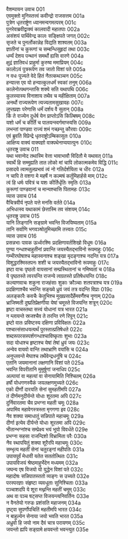 वैशम्पायन उवाच	001  
एवमुक्तो मुनिस्तत्त्वं कवीन्द्रो राजसत्तम	001a  
पुत्रेण धृतराष्ट्रेण ध्यानमन्वगमत्परम्	001c  
पुनरेवाब्रवीद्वाक्यं कालवादी महातपाः	002a  
असंशयं पार्थिवेन्द्र कालः सङ्क्षिपते जगत्	002c  
सृजते च पुनर्लोकान्नेह विद्यति शाश्वतम्	003a  
ज्ञातीनां च कुरूणां च सम्बन्धिसुहृदां तथा	003c  
धर्म्यं देशय पन्थानं समर्थो ह्यसि वारणे	004a  
क्षुद्रं ज्ञातिवधं प्राहुर्मा कुरुष्व ममाप्रियम्	004c  
कालोऽयं पुत्ररूपेण तव जातो विशां पते	005a  
न वधः पूज्यते वेदे हितं नैतत्कथञ्चन	005c  
हन्यात्स एव यो हन्यात्कुलधर्मं स्वकां तनुम्	006a  
कालेनोत्पथगन्तासि शक्ये सति यथापथि	006c  
कुलस्यास्य विनाशाय तथैव च महीक्षिताम्	007a  
अनर्थो राज्यरूपेण त्यज्यतामसुखावहः	007c  
लुप्तप्रज्ञः परेणासि धर्मं दर्शय वै सुतान्	008a  
किं ते राज्येन दुर्धर्ष येन प्राप्तोऽसि किल्बिषम्	008c  
यशो धर्मं च कीर्तिं च पालयन्स्वर्गमाप्स्यसि	009a  
लभन्तां पाण्डवा राज्यं शमं गच्छन्तु कौरवाः	009c  
एवं ब्रुवति विप्रेन्द्रे धृतराष्ट्रोऽम्बिकासुतः	010a  
आक्षिप्य वाक्यं वाक्यज्ञो वाक्पथेनाप्ययात्पुनः	010c  
धृतराष्ट्र उवाच	011  
यथा भवान्वेद तथास्मि वेत्ता भावाभावौ विदितौ मे यथावत्	011a  
स्वार्थे हि सम्मुह्यति तात लोको मां चापि लोकात्मकमेव विद्धि	011c  
प्रसादये त्वामतुलप्रभावं त्वं नो गतिर्दर्शयिता च धीरः	012a  
न चापि ते वशगा मे महर्षे न कल्मषं कर्तुमिहार्हसे माम्	012c  
त्वं हि धर्मः पवित्रं च यशः कीर्तिर्धृतिः स्मृतिः	013a  
कुरूणां पाण्डवानां च मान्यश्चासि पितामहः	013c  
व्यास उवाच	014  
वैचित्रवीर्य नृपते यत्ते मनसि वर्तते	014a  
अभिधत्स्व यथाकामं छेत्तास्मि तव संशयम्	014c  
धृतराष्ट्र उवाच	015  
यानि लिङ्गानि सङ्ग्रामे भवन्ति विजयिष्यताम्	015a  
तानि सर्वाणि भगवञ्श्रोतुमिच्छामि तत्त्वतः	015c  
व्यास उवाच	016  
प्रसन्नभाः पावक ऊर्ध्वरश्मिः प्रदक्षिणावर्तशिखो विधूमः	016a  
पुण्या गन्धाश्चाहुतीनां प्रवान्ति जयस्यैतद्भाविनो रूपमाहुः	016c  
गम्भीरघोषाश्च महास्वनाश्च शङ्खा मृदङ्गाश्च नदन्ति यत्र	017a  
विशुद्धरश्मिस्तपनः शशी च जयस्यैतद्भाविनो रूपमाहुः	017c  
इष्टा वाचः पृष्ठतो वायसानां सम्प्रस्थितानां च गमिष्यतां च	018a  
ये पृष्ठतस्ते त्वरयन्ति राजन्ये त्वग्रतस्ते प्रतिषेधयन्ति	018c  
कल्याणवाचः शकुना राजहंसाः शुकाः क्रौञ्चाः शतपत्राश्च यत्र	019a  
प्रदक्षिणाश्चैव भवन्ति सङ्ख्ये ध्रुवं जयं तत्र वदन्ति विप्राः	019c  
अलङ्कारैः कवचैः केतुभिश्च मुखप्रसादैर्हेमवर्णैश्च नॄणाम्	020a  
भ्राजिष्मती दुष्प्रतिप्रेक्षणीया येषां चमूस्ते विजयन्ति शत्रून्	020c  
हृष्टा वाचस्तथा सत्त्वं योधानां यत्र भारत	021a  
न म्लायन्ते स्रजश्चैव ते तरन्ति रणे रिपून्	021c  
इष्टो वातः प्रविष्टस्य दक्षिणा प्रविविक्षतः	022a  
पश्चात्संसाधयत्यर्थं पुरस्तात्प्रतिषेधते	022c  
शब्दरूपरसस्पर्शगन्धाश्चाविष्कृताः शुभाः	023a  
सदा योधाश्च हृष्टाश्च येषां तेषां ध्रुवं जयः	023c  
अन्वेव वायवो वान्ति तथाभ्राणि वयांसि च	024a  
अनुप्लवन्ते मेघाश्च तथैवेन्द्रधनूंषि च	024c  
एतानि जयमानानां लक्षणानि विशां पते	025a  
भवन्ति विपरीतानि मुमूर्षूणां जनाधिप	025c  
अल्पायां वा महत्यां वा सेनायामिति निश्चितम्	026a  
हर्षो योधगणस्यैकं जयलक्षणमुच्यते	026c  
एको दीर्णो दारयति सेनां सुमहतीमपि	027a  
तं दीर्णमनुदीर्यन्ते योधाः शूरतमा अपि	027c  
दुर्निवारतमा चैव प्रभग्ना महती चमूः	028a  
अपामिव महावेगस्त्रस्ता मृगगणा इव	028c  
नैव शक्या समाधातुं सन्निपाते महाचमूः	029a  
दीर्णा इत्येव दीर्यन्ते योधाः शूरतमा अपि	029c  
भीतान्भग्नांश्च सम्प्रेक्ष्य भयं भूयो विवर्धते	029e  
प्रभग्ना सहसा राजन्दिशो विभ्रामिता परैः	030a  
नैव स्थापयितुं शक्या शूरैरपि महाचमूः	030c  
सम्भृत्य महतीं सेनां चतुरङ्गां महीपतिः	031a  
उपायपूर्वं मेधावी यतेत सततोत्थितः	031c  
उपायविजयं श्रेष्ठमाहुर्भेदेन मध्यमम्	032a  
जघन्य एष विजयो यो युद्धेन विशां पते	032c  
महादोषः सन्निपातस्ततो व्यङ्गः स उच्यते	032e  
परस्परज्ञाः संहृष्टा व्यवधूताः सुनिश्चिताः	033a  
पञ्चाशदपि ये शूरा मथ्नन्ति महतीं चमूम्	033c  
अथ वा पञ्च षट्सप्त विजयन्त्यनिवर्तिनः	033e  
न वैनतेयो गरुडः प्रशंसति महाजनम्	034a  
दृष्ट्वा सुपर्णोपचितिं महतीमपि भारत	034c  
न बाहुल्येन सेनाया जयो भवति भारत	035a  
अध्रुवो हि जयो नाम दैवं चात्र परायणम्	035c  
जयन्तो ह्यपि सङ्ग्रामे क्षयवन्तो भवन्त्युत	035e  
